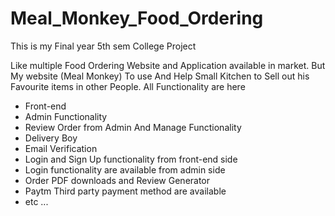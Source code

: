 # Meal_Monkey_Food_Ordering
This is my Final year 5th sem College Project

Like multiple Food Ordering Website and Application available in market.
But My website (Meal Monkey) To use And Help Small Kitchen to Sell out his Favourite items in other People.
All Functionality are here 

- Front-end
- Admin Functionality
- Review Order from Admin And Manage Functionality
- Delivery Boy
- Email Verification 
- Login and Sign Up functionality from front-end side
- Login functionality are available from admin side
- Order PDF downloads and Review Generator
- Paytm Third party payment method are available 
- etc ...

